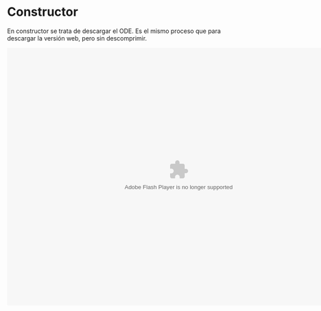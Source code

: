 
# Constructor

En constructor se trata de descargar el ODE. Es el mismo proceso que para descargar la versión web, pero sin descomprimir.

<object data="http://aularagon.catedu.es/materialesaularagon2013/herramelabor/tm5/sco_constructor.swf" height="600" type="application/x-shockwave-flash" width="800"><param name="src" value="http://aularagon.catedu.es/materialesaularagon2013/herramelabor/tm5/sco_constructor.swf"/></object>


